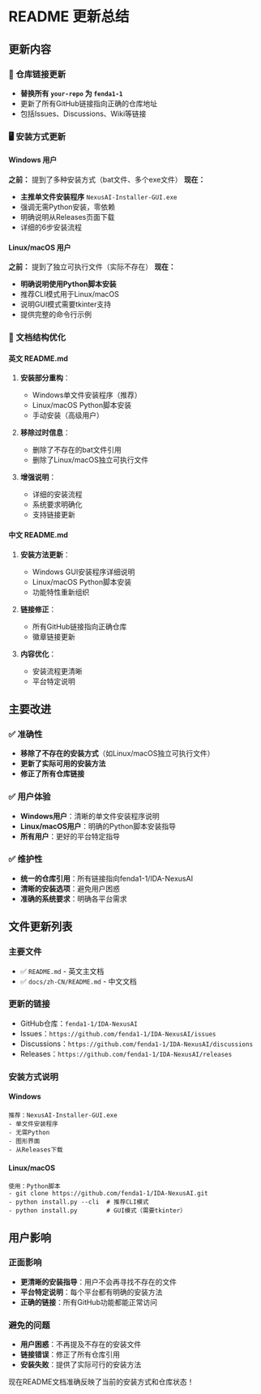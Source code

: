 # README 更新总结

## 更新内容

### 🔄 仓库链接更新
- **替换所有 `your-repo` 为 `fenda1-1`**
- 更新了所有GitHub链接指向正确的仓库地址
- 包括Issues、Discussions、Wiki等链接

### 🖥️ 安装方式更新

#### Windows 用户
**之前：** 提到了多种安装方式（bat文件、多个exe文件）
**现在：** 
- **主推单文件安装程序** `NexusAI-Installer-GUI.exe`
- 强调无需Python安装，零依赖
- 明确说明从Releases页面下载
- 详细的6步安装流程

#### Linux/macOS 用户
**之前：** 提到了独立可执行文件（实际不存在）
**现在：**
- **明确说明使用Python脚本安装**
- 推荐CLI模式用于Linux/macOS
- 说明GUI模式需要tkinter支持
- 提供完整的命令行示例

### 📝 文档结构优化

#### 英文 README.md
1. **安装部分重构**：
   - Windows单文件安装程序（推荐）
   - Linux/macOS Python脚本安装
   - 手动安装（高级用户）

2. **移除过时信息**：
   - 删除了不存在的bat文件引用
   - 删除了Linux/macOS独立可执行文件

3. **增强说明**：
   - 详细的安装流程
   - 系统要求明确化
   - 支持链接更新

#### 中文 README.md
1. **安装方法更新**：
   - Windows GUI安装程序详细说明
   - Linux/macOS Python脚本安装
   - 功能特性重新组织

2. **链接修正**：
   - 所有GitHub链接指向正确仓库
   - 徽章链接更新

3. **内容优化**：
   - 安装流程更清晰
   - 平台特定说明

## 主要改进

### ✅ 准确性
- **移除了不存在的安装方式**（如Linux/macOS独立可执行文件）
- **更新了实际可用的安装方法**
- **修正了所有仓库链接**

### ✅ 用户体验
- **Windows用户**：清晰的单文件安装程序说明
- **Linux/macOS用户**：明确的Python脚本安装指导
- **所有用户**：更好的平台特定指导

### ✅ 维护性
- **统一的仓库引用**：所有链接指向fenda1-1/IDA-NexusAI
- **清晰的安装选项**：避免用户困惑
- **准确的系统要求**：明确各平台需求

## 文件更新列表

### 主要文件
- ✅ `README.md` - 英文主文档
- ✅ `docs/zh-CN/README.md` - 中文文档

### 更新的链接
- GitHub仓库：`fenda1-1/IDA-NexusAI`
- Issues：`https://github.com/fenda1-1/IDA-NexusAI/issues`
- Discussions：`https://github.com/fenda1-1/IDA-NexusAI/discussions`
- Releases：`https://github.com/fenda1-1/IDA-NexusAI/releases`

### 安装方式说明

#### Windows
```
推荐：NexusAI-Installer-GUI.exe
- 单文件安装程序
- 无需Python
- 图形界面
- 从Releases下载
```

#### Linux/macOS
```
使用：Python脚本
- git clone https://github.com/fenda1-1/IDA-NexusAI.git
- python install.py --cli  # 推荐CLI模式
- python install.py        # GUI模式（需要tkinter）
```

## 用户影响

### 正面影响
- **更清晰的安装指导**：用户不会再寻找不存在的文件
- **平台特定说明**：每个平台都有明确的安装方法
- **正确的链接**：所有GitHub功能都能正常访问

### 避免的问题
- **用户困惑**：不再提及不存在的安装文件
- **链接错误**：修正了所有仓库引用
- **安装失败**：提供了实际可行的安装方法

现在README文档准确反映了当前的安装方式和仓库状态！
